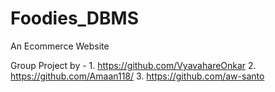 # Foodies_DBMS
An Ecommerce Website

Group Project by - 1.  https://github.com/VyavahareOnkar
                   2.  https://github.com/Amaan118/
                   3.  https://github.com/aw-santo
